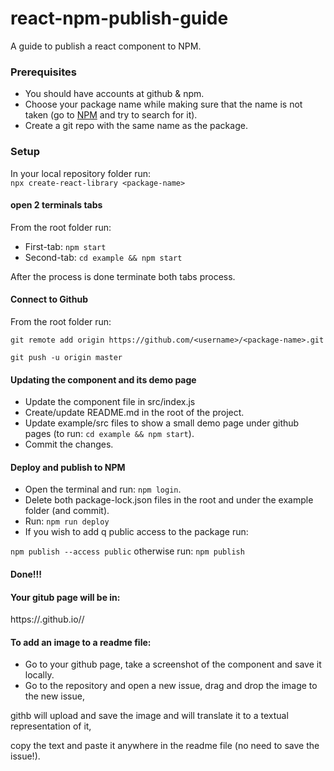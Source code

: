# react-npm-publish-guide
A guide to publish a react component to NPM.

### Prerequisites
- You should have accounts at github & npm.
- Choose your package name while making sure that the name is not taken (go to [NPM](https://www.npmjs.com/) and try to search for it).
- Create a git repo with the same name as the package.

### Setup
In your local repository folder run:\
`npx create-react-library <package-name>`

#### open 2 terminals tabs
From the root folder run:
- First-tab: `npm start`
- Second-tab: `cd example && npm start`

After the process is done terminate both tabs process.

#### Connect to Github
From the root folder run:

`git remote add origin https://github.com/<username>/<package-name>.git`


`git push -u origin master`

#### Updating the component and its demo page
- Update the component file in src/index.js
- Create/update README.md in the root of the project.
- Update example/src files to show a small demo page under github pages (to run: `cd example && npm start`).
- Commit the changes.

#### Deploy and publish to NPM
- Open the terminal and run: `npm login`.
- Delete both package-lock.json files in the root and under the example folder (and commit).
- Run: `npm run deploy`
- If you wish to add q public access to the package run:

`npm publish --access public`
otherwise run: `npm publish`

#### Done!!!

#### Your gitub page will be in:
https://<username>.github.io/<package-name>/

#### To add an image to a readme file:
- Go to your github page, take a screenshot of the component and save it locally.
- Go to the repository and open a new issue, drag and drop the image to the new issue, 

githb will upload and save the image and will translate it to a textual representation of it, 

copy the text and paste it anywhere in the readme file (no need to save the issue!).
